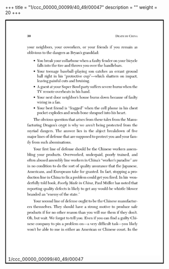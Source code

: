+++
title = "1/ccc_00000_00099/40_49/00047"
description = ""
weight = 20
+++

<table style="border:2px solid black;max-width:800px;max-height:800px;" 
><tr><td>
<img class="center-fit-jpg"
src="/jpg_/out_jpg_dbc_047.jpg">
1/ccc_00000_00099/40_49/00047
</img></td></tr></table>
